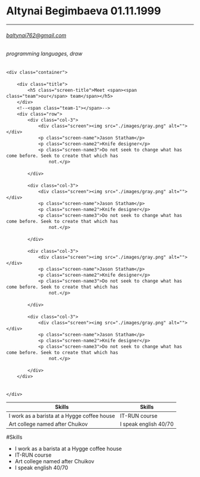 # Altynai Begimbaeva 01.11.1999
---
###### baltynai762@gmail.com 
###### programming languages, draw 

> <section id="screen">
    <div class="container">

        <div class="title">
            <h5 class="screen-title">Meet <span><span class="team">our</span> team</span></h5>
        </div>
        <!--<span class="team-1"></span>-->
        <div class="row">
            <div class="col-3">
                <div class="screen"><img src="./images/gray.png" alt=""></div>
                <p class="screen-name">Jason Statham</p>
                <p class="screen-name2">Knife designer</p>
                <p class="screen-name3">Do not seek to change what has come before. Seek to create that which has
                    not.</p>

            </div>

            <div class="col-3">
                <div class="screen"><img src="./images/gray.png" alt=""></div>
                <p class="screen-name">Jason Statham</p>
                <p class="screen-name2">Knife designer</p>
                <p class="screen-name3">Do not seek to change what has come before. Seek to create that which has
                    not.</p>

            </div>

            <div class="col-3">
                <div class="screen"><img src="./images/gray.png" alt=""></div>
                <p class="screen-name">Jason Statham</p>
                <p class="screen-name2">Knife designer</p>
                <p class="screen-name3">Do not seek to change what has come before. Seek to create that which has
                    not.</p>

            </div>

            <div class="col-3">
                <div class="screen"><img src="./images/gray.png" alt=""></div>
                <p class="screen-name">Jason Statham</p>
                <p class="screen-name2">Knife designer</p>
                <p class="screen-name3">Do not seek to change what has come before. Seek to create that which has
                    not.</p>

            </div>
        </div>


    </div>
</section>


Skills | Skills
------------ | -------------
I work as a barista at a Hygge coffee house | IT-RUN course
Art college named after Chuikov  | I speak english 40/70 

#Skills
* I work as a barista at a Hygge coffee house
* IT-RUN course
* Art college named after Chuikov 
* I speak english 40/70 
 
